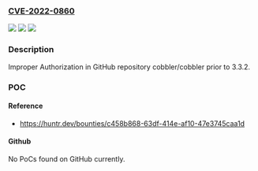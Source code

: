 ### [CVE-2022-0860](https://cve.mitre.org/cgi-bin/cvename.cgi?name=CVE-2022-0860)
![](https://img.shields.io/static/v1?label=Product&message=cobbler%2Fcobbler&color=blue)
![](https://img.shields.io/static/v1?label=Version&message=%3C%203.3.2%20&color=brighgreen)
![](https://img.shields.io/static/v1?label=Vulnerability&message=CWE-285%20Improper%20Authorization&color=brighgreen)

### Description

Improper Authorization in GitHub repository cobbler/cobbler prior to 3.3.2.

### POC

#### Reference
- https://huntr.dev/bounties/c458b868-63df-414e-af10-47e3745caa1d

#### Github
No PoCs found on GitHub currently.

